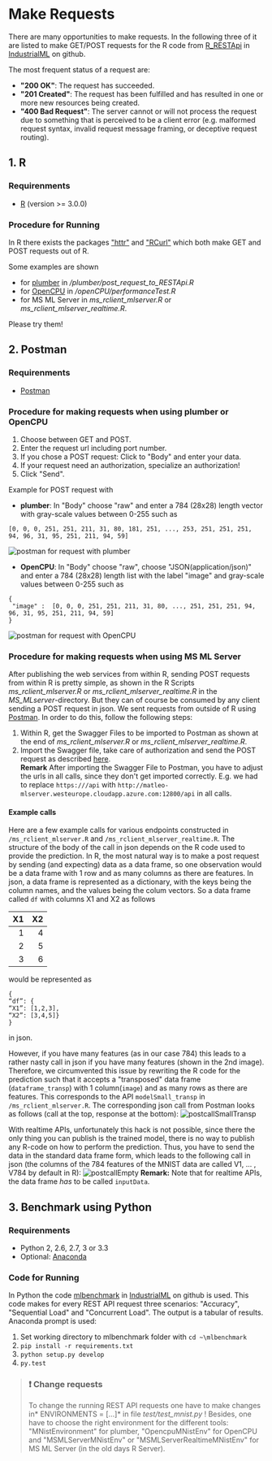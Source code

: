 ﻿
# Make Requests

There are many opportunities to make requests. In the following three of it are listed to make GET/POST requests for the R code from [R_RESTApi](https://github.com/IndustrialML/R_RESTApi) in [IndustrialML](https://github.com/IndustrialML) on github. 

The most frequent status of a request are:
* **"200 OK"**: The request has succeeded.
* **"201 Created"**: The request has been fulfilled and has resulted in one or more new resources being created. 
* **"400 Bad Request"**: The server cannot or will not process the request due to something that is perceived to be a client error (e.g. malformed request syntax, invalid request message framing, or deceptive request routing).

## 1. R

### Requirenments
* [R](https://cran.r-project.org/) (version >= 3.0.0) 

### Procedure for Running
In R there exists the packages ["httr"](https://cran.r-project.org/web/packages/httr/httr.pdf) and ["RCurl"](https://cran.r-project.org/web/packages/RCurl/RCurl.pdf) which both make GET and POST requests out of R.

Some examples are shown 

* for [plumber](https://www.rplumber.io/) in */plumber/post_request_to_RESTApi.R*
* for [OpenCPU](https://www.opencpu.org/) in */openCPU/performanceTest.R*
* for MS ML Server in *ms_rclient_mlserver.R* or *ms_rclient_mlserver_realtime.R*.

Please try them!

## 2. Postman

### Requirenments
* [Postman](https://www.getpostman.com/)

### Procedure for making requests when using plumber or OpenCPU

1. Choose between GET and POST.
2. Enter the request url including port number.
3. If you chose a POST request: Click to "Body" and enter your data.
4. If your request need an authorization, specialize an authorization!
5. Click "Send".

Example for POST request with

* **plumber**: In "Body" choose "raw" and enter a 784 (28x28) length vector with gray-scale values between 0-255 such as

```{r}
[0, 0, 0, 251, 251, 211, 31, 80, 181, 251, ..., 253, 251, 251, 251, 94, 96, 31, 95, 251, 211, 94, 59]
```
![postman for request with plumber](images/postman_plumber.PNG)

* **OpenCPU**: In "Body" choose "raw", choose "JSON(application/json)" and enter a 784 (28x28) length list with the label "image" and gray-scale values between 0-255 such as
```{r}
{
 "image" :  [0, 0, 0, 251, 251, 211, 31, 80, ..., 251, 251, 251, 94, 96, 31, 95, 251, 211, 94, 59]
}
```
![postman for request with OpenCPU](images/postman_opencpu.PNG)


### Procedure for making requests when using MS ML Server
After publishing the web services from within R, sending POST requests from within R is pretty simple, as shown in the R Scripts *ms_rclient_mlserver.R* or *ms_rclient_mlserver_realtime.R* in the *MS_MLserver*-directory. But they can of course be consumed by any client sending a POST request in json. We sent requests from outside of R using [Postman](https://www.getpostman.com/). In order to do this, follow the following steps:

1. Within R, get the Swagger Files to be imported to Postman as shown at the end of *ms_rclient_mlserver.R* or *ms_rclient_mlserver_realtime.R*. 
2. Import the Swagger file, take care of authorization and send the POST request as described [here](https://blogs.msdn.microsoft.com/mlserver/2017/02/22/rest-calls-using-postman-for-r-server-o16n-2/).    
**Remark** After importing the Swagger File to Postman, you have to adjust the urls in all calls, since they don't get imported correctly. E.g. we had to replace `https:///api` with `http://matleo-mlserver.westeurope.cloudapp.azure.com:12800/api` in all calls.    

#### Example calls
Here are a few example calls for various endpoints constructed in `/ms_rclient_mlserver.R` and `/ms_rclient_mlserver_realtime.R`. The structure of the body of the call in json depends on the R code used to provide the prediction. 
In R, the most natural way is to make a post request by sending (and expecting) data as a data frame, so one observation would be a data frame with 1 row and as many columns as there are features.
In json, a data frame is represented as a dictionary, with the keys being the column names, and the values being the colum vectors. So a data frame called `df` with columns X1 and X2 as follows     

| X1 | X2           | 
| ------:  |------------:| 
|        1 |  4      |
|       2 |  5      | 
|      3 |  6      |   

would be represented as    

```{r}
{
“df”: {
“X1”: [1,2,3],
“X2”: [3,4,5]}
}
```
in json.

However, if you have many features (as in our case 784) this leads to a rather nasty call in json if you have many features (shown in the 2nd image). Therefore, we circumvented this issue by rewriting the R code for the prediction such that it accepts a "transposed" data frame (`dataframe_transp`) with 1 column(`image`) and as many rows as there are features. This corresponds to the API `modelSmall_transp` in `/ms_rclient_mlserver.R`. The corresponding json call from Postman looks as follows (call at the top, response at the bottom):
![postcallSmallTransp](images/5_PostmanCall_modelSmall_transp.PNG)

With realtime APIs, unfortunately this hack is not possible, since there the only thing you can publish is the trained model, there is no way to publish any R-code on how to perform the prediction. Thus, you have to send the data in the standard data frame form, which leads to the following call in json (the columns of the 784 features of the MNIST data are called V1, ... , V784 by default in R):
![postcallEmpty](images/5_PostmanCall_rxDModelSmall.PNG)
**Remark:** Note that for realtime APIs, the data frame *has* to be called `inputData`. 



## 3. Benchmark using Python

### Requirenments
* Python 2, 2.6, 2.7, 3 or 3.3
* Optional: [Anaconda](https://docs.anaconda.com/)

### Code for Running

In Python the code [mlbenchmark](https://github.com/IndustrialML/mlbenchmark) in [IndustrialML](https://github.com/IndustrialML) on github is used. This code makes for every REST API request three scenarios: "Accuracy", "Sequential Load" and "Concurrent Load". The output is a tabular of results. Anaconda prompt is used:

1. Set working directory to mlbenchmark folder with `cd ~\mlbenchmark`
2. `pip install -r requirements.txt`
3. `python setup.py develop`
4. `py.test`


> ### :exclamation: Change requests
> To change the running REST API requests one have to make changes in* ENVIRONMENTS = [...]* in file  *test/test_mnist.py* ! Besides, one have to choose the right environment for the different tools: "MNistEnvironment" for plumber, "OpencpuMNistEnv" for OpenCPU and "MSMLServerMNistEnv" or "MSMLServerRealtimeMNistEnv" for MS ML Server (in the old days R Server).





